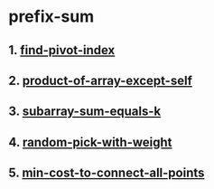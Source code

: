 # prefix-sum
## 1. [find-pivot-index](https://leetcode.com/problems/find-pivot-index/)
## 2. [product-of-array-except-self](https://leetcode.com/problems/product-of-array-except-self/)
## 3. [subarray-sum-equals-k](https://leetcode.com/problems/subarray-sum-equals-k/)
## 4. [random-pick-with-weight](https://leetcode.com/problems/random-pick-with-weight/)
## 5. [min-cost-to-connect-all-points](https://leetcode.com/problems/min-cost-to-connect-all-points/)
